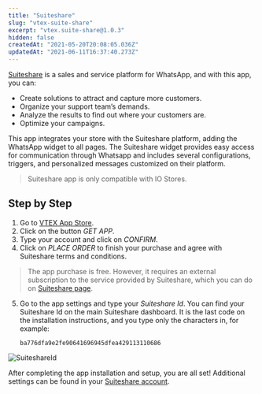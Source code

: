 ```yaml
---
title: "Suiteshare"
slug: "vtex-suite-share"
excerpt: "vtex.suite-share@1.0.3"
hidden: false
createdAt: "2021-05-20T20:08:05.036Z"
updatedAt: "2021-06-11T16:37:40.273Z"
---
```

[Suiteshare](https://apps.vtex.com/vtex-suite-share/p) is a sales and service platform for WhatsApp, and with this app, you can:
- Create solutions to attract and capture more customers.
- Organize your support team’s demands.
- Analyze the results to find out where your customers are.
- Optimize your campaigns.

This app integrates your store with the Suiteshare platform, adding the WhatsApp widget to all pages. The Suiteshare widget provides easy access for communication through Whatsapp and includes several configurations, triggers, and personalized messages customized on their platform.

>Suiteshare app is only compatible with IO Stores.


## Step by Step
1. Go to [VTEX App Store](https://apps.vtex.com/vtex-suite-share/p).
2. Click on the button _GET APP_.
3. Type your account and click on _CONFIRM_.
4. Click on _PLACE ORDER_ to finish your purchase and agree with Suiteshare terms and conditions.


>The app purchase is free. However, it requires an external subscription to the service provided by Suiteshare, which you can do on [Suiteshare page](https://suiteshare.com).


5. Go to the app settings and type your _Suiteshare Id_. You can find your Suiteshare Id on the main Suiteshare dashboard. It is the last code on the installation instructions, and you type only the characters in, for example:

      `ba776dfa9e2fe90641696945dfea429113110686`

![SuiteshareId](https://raw.githubusercontent.com/vtexdocs/dev-portal-content/main/images/vtex-suite-share-0.png)
 
After completing the app installation and setup, you are all set! Additional settings can be found in your [Suiteshare account](https://suiteshare.com/auth/signin).